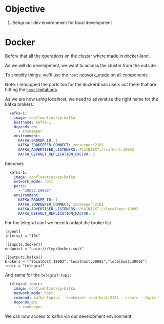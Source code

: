 # Objective

1. Setup our dev environment for local development

# Docker

Before that all the operations on the cluster where made in docker-land.

As we will do development, we want to access the cluster from the outside.

To simplify things, we'll use the `host` [network_mode](https://docs.docker.com/compose/compose-file/#network_mode) on all components

Note: I remapped the ports too for the docker4mac users out there that are hitting the [`host` limitations](https://docs.docker.com/docker-for-mac/networking/#known-limitations-use-cases-and-workarounds)

As we are now using localhost, we need to adverstise the right name for the kafka brokers:

```yml
  kafka-1:
    image: confluentinc/cp-kafka
    hostname: kafka-1
    depends_on:
      - zookeeper
    environment:
      KAFKA_BROKER_ID: 1
      KAFKA_ZOOKEEPER_CONNECT: zookeeper:2181
      KAFKA_ADVERTISED_LISTENERS: PLAINTEXT://kafka-1:19092
      KAFKA_DEFAULT_REPLICATION_FACTOR: 3
```

becomes

```yml
  kafka-1:
    image: confluentinc/cp-kafka
    network_mode: host
    ports: 
      - "29092:29092"
    environment:
      KAFKA_BROKER_ID: 1
      KAFKA_ZOOKEEPER_CONNECT: zookeeper:2181
      KAFKA_ADVERTISED_LISTENERS: PLAINTEXT://localhost:19092
      KAFKA_DEFAULT_REPLICATION_FACTOR: 3
```

For the telegraf.conf we need to adapt the broker list

```
[agent]
interval = "10s"

[[inputs.docker]]
endpoint = "unix:///tmp/docker.sock"

[[outputs.kafka]]
brokers = ["localhost:19092","localhost:29092","localhost:39092"]
topic = "telegraf"
```

And same for the `telegraf-topic` 

```yml
  telegraf-topic:
    image: confluentinc/cp-kafka
    network_mode: host
    command: kafka-topics --zookeeper localhost:2181 --create --topic telegraf --partitions 20 --replication-factor 3 
    depends_on:
      - zookeeper
```

We can now access to kafka via our development environment.